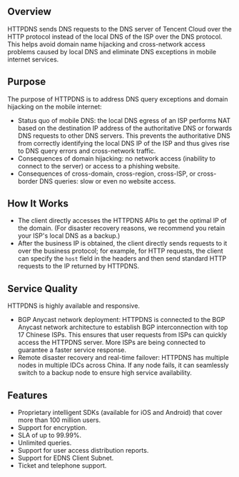 ## Overview
HTTPDNS sends DNS requests to the DNS server of Tencent Cloud over the HTTP protocol instead of the local DNS of the ISP over the DNS protocol. This helps avoid domain name hijacking and cross-network access problems caused by local DNS and eliminate DNS exceptions in mobile internet services.

## Purpose
The purpose of HTTPDNS is to address DNS query exceptions and domain hijacking on the mobile internet:
- Status quo of mobile DNS: the local DNS egress of an ISP performs NAT based on the destination IP address of the authoritative DNS or forwards DNS requests to other DNS servers. This prevents the authoritative DNS from correctly identifying the local DNS IP of the ISP and thus gives rise to DNS query errors and cross-network traffic.
- Consequences of domain hijacking: no network access (inability to connect to the server) or access to a phishing website.
- Consequences of cross-domain, cross-region, cross-ISP, or cross-border DNS queries: slow or even no website access.

## How It Works
- The client directly accesses the HTTPDNS APIs to get the optimal IP of the domain. (For disaster recovery reasons, we recommend you retain your ISP's local DNS as a backup.)
- After the business IP is obtained, the client directly sends requests to it over the business protocol; for example, for HTTP requests, the client can specify the `host` field in the headers and then send standard HTTP requests to the IP returned by HTTPDNS.

## Service Quality
HTTPDNS is highly available and responsive.
- BGP Anycast network deployment: HTTPDNS is connected to the BGP Anycast network architecture to establish BGP interconnection with top 17 Chinese ISPs. This ensures that user requests from ISPs can quickly access the HTTPDNS server. More ISPs are being connected to guarantee a faster service response.
- Remote disaster recovery and real-time failover: HTTPDNS has multiple nodes in multiple IDCs across China. If any node fails, it can seamlessly switch to a backup node to ensure high service availability.

## Features
- Proprietary intelligent SDKs (available for iOS and Android) that cover more than 100 million users.
- Support for encryption.
- SLA of up to 99.99%.
- Unlimited queries.
- Support for user access distribution reports.
- Support for EDNS Client Subnet.
- Ticket and telephone support.

